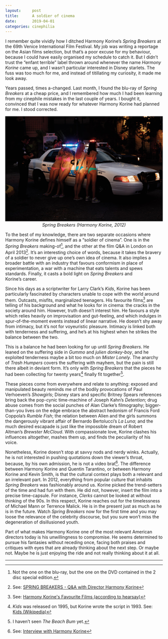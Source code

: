 ```yaml
---
layout:     post
title:      A soldier of cinema
date:       2019-04-01
categories: cinephilia
---
```


I remember quite vividly how I ditched Harmony Korine’s *Spring Breakers* at the
69th Venice International Film Festival. My job was writing a reportage on the
Asian films selection, but that’s a poor excuse for my behaviour, because
I could have easily organised my schedule to catch it. But I didn’t trust the
“enfant terrible” label thrown around whenever the name *Harmony Korine* came
up, and I wasn’t particular interested in Disney starlets. The fuss was too much
for me, and instead of titillating my curiosity, it made me look away.

<!--more-->

Years passed, times a-changed. Last month, I found the blu-ray of *Spring
Breakers* at a cheap price, and I remembered how much I had been learning from
my cinephile mistakes in the last couple of years. I bought it, convinced that
I was now ready for whatever Harmony Korine had planned for me. I stood
corrected.

<p align="center">
    <img src="/media/2019-04-01-spring_breakers.jpg">
    <br>
    <em>Spring Breakers (Harmony Korine, 2012)</em>
</p>

To the best of my knowledge, there are two separate occasions where Harmony
Korine defines himself as a “soldier of cinema”. One is in the *Spring Breakers*
making-of[^1], and the other at the film Q&A in London on April 2013[^2].
It’s an interesting choice of words, because it takes the bravery of a soldier
to never give up one’s own idea of cinema. It also implies a broader battle with
an industry that favours conformism in place of experimentation, a war with a
machine that eats talents and spews standards. Finally, it casts a bold light on
*Spring Breakers* and Korine’s career.

Since his days as a scriptwriter for Larry Clark’s *Kids*, Korine has been
particularly fascinated by characters unable to cope with the world around them.
Outcasts, misfits, marginalized teenagers. His favourite films[^3] are telling
of his background and what he looks for in cinema: the cracks in the society
around him. However, truth doesn’t interest him. He favours a style which relies
heavily on improvisation and gut-feeling, and which indulges in
spur-of-the-moment events instead of linear narrative. He doesn’t shy away from
intimacy, but it’s not for voyeuristic pleasure. Intimacy is linked both with
tenderness and suffering, and he’s at his highest when he strikes the balance
between the two.

This is a balance he had been looking for up until *Spring Breakers*. He leaned
on the suffering side in *Gummo* and *julien donkey-boy*, and he exploited
tenderness maybe a bit too much on *Mister Lonely*. The anarchy of *Trash
Humpers* covers the suffering with mayhem, but the pain is still there albeit in
deviant form. It’s only with *Spring Breakers* that the pieces he had been
collecting for twenty years[^4] finally fit together[^5].

These pieces come from everywhere and relate to anything: exposed and
manipulated beauty reminds me of the bodily provocations of Paul
Verhoeven’s *Showgirls*; Disney stars and specific Britney Spears references
bring back the pop-cynic time-machine of Joseph Kahn’s *Detention*; drug abuse
comes from the social punches of Alan Clarke’s filmography; bigger-than-you
lives on the edge embrace the abstract hedonism of Francis Ford
Coppola’s *Rumble Fish*; the relation between Alien and the girls summons the
dangerously vibrant affair of Bernardo Bertolucci’s *La Luna*; and the much
desired escapade is just like the impossible dream of Robert Altman’s *Brewster
McCloud*. With compassionate love, Korine clashes his influences altogether,
mashes them up, and finds the peculiarity of his voice.

Nonetheless, Korine doesn’t stop at savvy nods and nerdy winks. Actually, he is
not interested in pushing quotations down the viewer’s throat, because, by his
own admission, he is not a video brat[^6]. The difference between Harmony Korine
and Quentin Tarantino, or between Harmony Korine and Kevin Smith, is that the
cultural context plays both a relevant and an irrelevant part. In 2012,
everything from popular culture that inhabits *Spring Breakers* was fashionably
around us. Korine picked the trend-setters of the time and had fun with them. He
did not, however, insert the film into a precise time-capsule. For instance,
*Clerks* cannot be looked at without thinking of the 90s. In this respect,
Korine reaches out for the timelessness of Michael Mann or Terrence Malick. He
is in the present just as much as he is in the future. Watch *Spring Breakers*
now for the first time and you may loose the relevance of the celebrity
discourse, but you sure won’t miss the degeneration of disillusioned youth.

Part of what makes Harmony Korine one of the most relevant American directors
today is his unwillingness to compromise. He seems determined to pursue his
fantasies without receding once, facing both praises and critiques with eyes
that are already thinking about the next step. Or maybe not. Maybe he is just
enjoying the ride and not really thinking about it at all.

<hr>

[^1]: Not the one on the blu-ray, but the one on the DVD contained in the 2 disc
    special edition.

[^2]: See: [SPRING BREAKERS - Q&A with Director Harmony Korine](https://www.youtube.com/watch?v=bJQoi4lR3wc)

[^3]: See: [Harmony Korine's Favourite Films (according to hearsay)](https://letterboxd.com/gmosalad/list/harmony-korines-favorite-films-according/)

[^4]: *Kids* was released on 1995, but Korine wrote the script in 1993. See:
    [Kids (Wikipedia)](https://en.wikipedia.org/wiki/Kids_(film))

[^5]: I haven’t seen *The Beach Bum* yet.

[^6]: See: [Interview with Harmony Korine](https://www.rogerebert.com/interviews/interview-with-harmony-korine)
